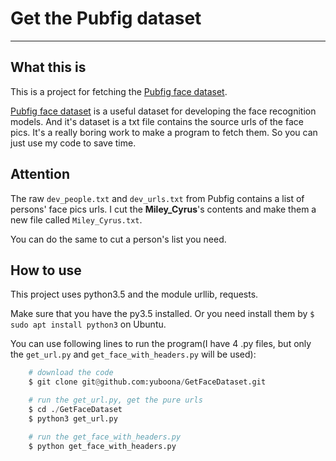 # Get the Pubfig dataset

---

## What this is

This is a project for fetching the [Pubfig face dataset][1].

[Pubfig face dataset][1] is a useful dataset for developing the face recognition models. And it's dataset is a txt file contains the source urls of the face pics. It's a really boring work to make a program to fetch them. So you can just use my code to save time.

## Attention

The raw `dev_people.txt` and `dev_urls.txt` from Pubfig contains a list of persons' face pics urls. I cut the **Miley_Cyrus**'s contents and make them a new file called `Miley_Cyrus.txt`.

You can do the same to cut a person's list you need.

## How to use

This project uses python3.5 and the module urllib, requests.

Make sure that you have the py3.5 installed. Or you need install them by `$ sudo apt install python3` on Ubuntu.

You can use following lines to run the program(I have 4 .py files, but only the `get_url.py` and `get_face_with_headers.py` will be used):

```python
    # download the code
    $ git clone git@github.com:yuboona/GetFaceDataset.git

    # run the get_url.py, get the pure urls
    $ cd ./GetFaceDataset
    $ python3 get_url.py

    # run the get_face_with_headers.py
    $ python get_face_with_headers.py

```

[1]: http://www.cs.columbia.edu/CAVE/databases/pubfig/